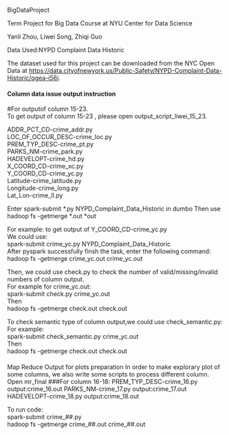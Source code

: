 BigDataProject

Term Project for Big Data Course at NYU Center for Data Science

Yanli Zhou, Liwei Song, Zhiqi Guo

Data Used:NYPD Complaint Data Historic

The dataset used for this project can be downloaded from the NYC Open Data at https://data.cityofnewyork.us/Public-Safety/NYPD-Complaint-Data-Historic/qgea-i56i.



#### Column data issue output instruction
#For outputof column 15-23.   
To get output of column 15-23 , please open output_script_liwei_15_23.

ADDR_PCT_CD-crime_addr.py   
LOC_OF_OCCUR_DESC-crime_loc.py   
PREM_TYP_DESC-crime_pt.py   
PARKS_NM-crime_park.py   
HADEVELOPT-crime_hd.py   
X_COORD_CD-crime_xc.py   
Y_COORD_CD-crime_yc.py   
Latitude-crime_latitude.py   
Longitude-crime_long.py    
Lat_Lon-crime_ll.py   


Enter spark-submit *.py NYPD_Complaint_Data_Historic in dumbo
Then use hadoop fs -getmerge *.out *out   

For example: to get output of Y_COORD_CD-crime_yc.py   
We could use:   
spark-submit crime_yc.py NYPD_Complaint_Data_Historic   
After pyspark successfully finsh the task, enter the following command:   
hadoop fs -getmerge crime_yc.out crime_yc.out    


Then, we could use check.py to check the number of valid/missing/invalid numbers of column output.   
For example for crime_yc.out:   
spark-submit check.py crime_yc.out   
Then    
hadoop fs -getmerge check.out check.out   


To check semantic type of column output,we could use check_semantic.py:   
For example:   
spark-submit check_semantic.py crime_yc.out   
Then    
hadoop fs -getmerge check.out check.out


####
Map Reduce Output for plots preparation
In order to make explorary plot of some columns, we also write some scripts to process different column.
Open mr_final
###For column 16-18:
PREM_TYP_DESC-crime_16.py output:crime_16.out
PARKS_NM-crime_17.py output:crime_17.out
HADEVELOPT-crime_18.py output:crime_18.out   

To run code:   
spark-submit crime_##.py    
hadoop fs -getmerge crime_##.out crime_##.out

<br>


